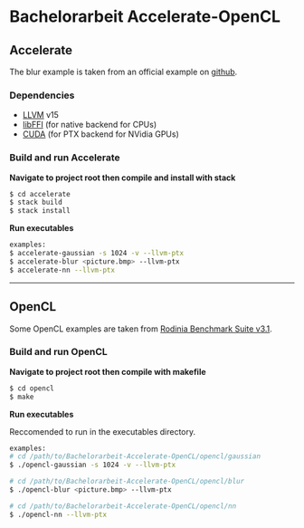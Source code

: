 # Bachelorarbeit Accelerate-OpenCL

## Accelerate

The blur example is taken from an official example on [github](https://github.com/tmcdonell/colour-accelerate/blob/master/examples/Blur.hs).

### Dependencies

- [LLVM](http://llvm.org) v15
- [libFFI](http://sourceware.org/libffi/) (for native backend for CPUs)
- [CUDA](https://developer.nvidia.com/cuda-downloads) (for PTX backend for NVidia GPUs)

### Build and run Accelerate

**Navigate to project root then compile and install with stack**

```sh
$ cd accelerate
$ stack build
$ stack install
```

**Run executables**
```sh
examples:
$ accelerate-gaussian -s 1024 -v --llvm-ptx
$ accelerate-blur <picture.bmp> --llvm-ptx
$ accelerate-nn --llvm-ptx
```

---

## OpenCL

Some OpenCL examples are taken from [Rodinia Benchmark Suite v3.1](https://github.com/yuhc/gpu-rodinia).

### Build and run OpenCL

**Navigate to project root then compile with makefile**

```sh
$ cd opencl
$ make
```

**Run executables**

Reccomended to run in the executables directory.
```sh
examples:
# cd /path/to/Bachelorarbeit-Accelerate-OpenCL/opencl/gaussian
$ ./opencl-gaussian -s 1024 -v --llvm-ptx

# cd /path/to/Bachelorarbeit-Accelerate-OpenCL/opencl/blur
$ ./opencl-blur <picture.bmp> --llvm-ptx

# cd /path/to/Bachelorarbeit-Accelerate-OpenCL/opencl/nn
$ ./opencl-nn --llvm-ptx
```
